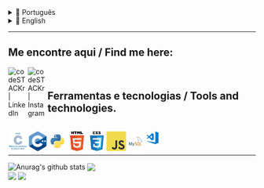 <details>
  <summary>🌊 Português</summary>

### Ei, tudo bem? Meu nome é Matheus Marcolino e seja bem-vindo ao meu github! ✌️ 

## Eu sou um aluno de Ciência da Computação e desenvolvedor de softwares!

- 🎓 Eu estou atualmente cursando o segundo período do curso de Ciência da Computação na PUC-MG.
- 📑 Meus projetos atuais são uma cálculadora cientifica desenvolvida com python e uma atualização para o meu RPG de turnos, que trará uma interface gráfica para o jogo.
- 💹 Objetivos do ano: Contribuir em projetos de código aberto.
- 🎼 Mais um pouco sobre mim: Eu toco guitarra e baixo no meu tempo livre!
</details>

<details>
  <summary>🗽 English</summary>

### Hey, how you're doing? I'm Matheus Marcolino and welcome to my github! ✌️ 

## I´m a computer science student and software developer!

- 🎓 I'm currently on the second period of my Computer Science degree at PUC-Minas.
- 📑 My current projects are a scientific calculator and a update to my RPG game, wich will include a graphic interface to the game.
- 💹 2021 goals: Contribute on open source projects.
- 🎼 More about me: I love to play guitar and bass!
</details>

---
 ## Me encontre aqui / Find me here:
<div>

  [<img align="left" alt="codeSTACKr | LinkedIn" width="40px" src="https://cdn.jsdelivr.net/npm/simple-icons@v3/icons/linkedin.svg" />][linkedin]
  [<img align="left" alt="codeSTACKr | Instagram" width="40px" src="https://cdn.jsdelivr.net/npm/simple-icons@v3/icons/instagram.svg" />][instagram]

  [linkedin]: https://www.linkedin.com/in/matheus-marcolino-a17741208/
  [instagram]: https://www.instagram.com/mmarcolino_/?hl=en

</div>
<br />

## Ferramentas e tecnologias / Tools and technologies.
<div style="display: inline_block"><br>
  <img align="left" alt="C" width="40px" src="https://raw.githubusercontent.com/github/explore/80688e429a7d4ef2fca1e82350fe8e3517d3494d/topics/c/c.png" />
  <img align="left" alt="C++" width="40px" src="https://raw.githubusercontent.com/github/explore/80688e429a7d4ef2fca1e82350fe8e3517d3494d/topics/cpp/cpp.png" />
  <img align="left" alt="Python" width="40px" src="https://raw.githubusercontent.com/github/explore/80688e429a7d4ef2fca1e82350fe8e3517d3494d/topics/python/python.png" />
  <img align="left" alt="HTML5" width="40px" src="https://raw.githubusercontent.com/github/explore/80688e429a7d4ef2fca1e82350fe8e3517d3494d/topics/html/html.png" />
  <img align="left" alt="css3" width="40px" src="https://raw.githubusercontent.com/github/explore/80688e429a7d4ef2fca1e82350fe8e3517d3494d/topics/css/css.png" />
  <img align="left" alt="javascript" width="40px"   src="https://raw.githubusercontent.com/github/explore/80688e429a7d4ef2fca1e82350fe8e3517d3494d/topics/javascript/javascript.png" />
  <img align="left" alt="MySQL" width="40px" src="https://raw.githubusercontent.com/github/explore/80688e429a7d4ef2fca1e82350fe8e3517d3494d/topics/mysql/mysql.png"/>
  <img align="left" alt="Visual Studio Code" width="26px" src="https://raw.githubusercontent.com/github/explore/80688e429a7d4ef2fca1e82350fe8e3517d3494d/topics/visual-studio-code/visual-studio-code.png" />
</div>
<br />
<br />

---
<div>
  <img height="180em" align="center" src="https://github-readme-stats.vercel.app/api?username=matheusede&show_icons=true&include_all_commits=true&theme=material-palenight" alt="Anurag's github   stats" />
  <img height="180em" align="center" src="https://github-readme-stats.vercel.app/api/top-langs/?username=matheusede&layout=compact&theme=material-palenight" />
  <br />
  <img height="150em" align="center" src="https://github-readme-stats.vercel.app/api/pin/?username=matheusede&repo=rpgCPP&theme=material-palenight" />
  <img height="160em" align="center" src="https://github-readme-stats.vercel.app/api/pin/?username=ICEI-PUC-Minas-PPLCC-TI&repo=devLearn&theme=material-palenight" />
</div>
